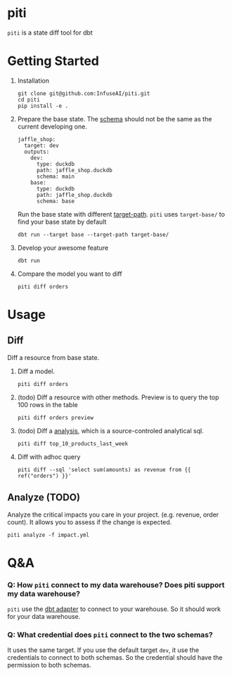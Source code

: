 # piti
`piti` is a state diff tool for dbt 


# Getting Started

1. Installation

   ```
   git clone git@github.com:InfuseAI/piti.git
   cd piti
   pip install -e .
   ```

2. Prepare the base state. The [schema](https://docs.getdbt.com/docs/core/connect-data-platform/connection-profiles#understanding-target-schemas) should not be the same as the current developing one.

    ```
    jaffle_shop:
      target: dev
      outputs:
        dev:
          type: duckdb
          path: jaffle_shop.duckdb
          schema: main
        base:
          type: duckdb
          path: jaffle_shop.duckdb
          schema: base
    ```

    Run the base state with different [target-path](https://docs.getdbt.com/reference/project-configs/target-path). `piti` uses `target-base/` to find your base state by default

    ```
    dbt run --target base --target-path target-base/
    ```

3. Develop your awesome feature
    ```
    dbt run
    ```

4. Compare the model you want to diff
    ```
    piti diff orders
    ```

# Usage
## Diff
Diff a resource from base state.

1. Diff a model.
   ```
   piti diff orders
   ```
1. (todo) Diff a resource with other methods. Preview is to query the top 100 rows in the table
   ```
   piti diff orders preview
   ```   
1. (todo) Diff a [analysis](https://docs.getdbt.com/docs/build/analyses), which is a source-controled analytical sql.
    ```
   piti diff top_10_products_last_week
   ```
1. Diff with adhoc query
   ```
   piti diff --sql 'select sum(amounts) as revenue from {{ ref("orders") }}'
   ```

## Analyze (TODO)

Analyze the critical impacts you care in your project. (e.g. revenue, order count). It allows you to assess if the change is expected.
   
```
piti analyze -f impact.yml
```

# Q&A

### Q: How `piti` connect to my data warehouse? Does piti support my data warehouse?

`piti` use the [dbt adapter](https://docs.getdbt.com/docs/connect-adapters) to connect to your warehouse. So it should work for your data warehouse.

### Q: What credential does `piti` connect to the two schemas?

It uses the same target. If you use the default target `dev`, it use the credentials to connect to both schemas. So the credential should have the permission to both schemas.


